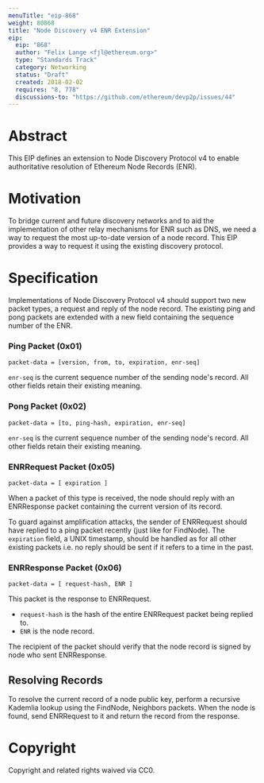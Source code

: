 ```yaml
---
menuTitle: "eip-868"
weight: 80868 
title: "Node Discovery v4 ENR Extension"
eip:
  eip: "868"
  author: "Felix Lange <fjl@ethereum.org>"
  type: "Standards Track"
  category: Networking
  status: "Draft"
  created: 2018-02-02
  requires: "8, 778"
  discussions-to: "https://github.com/ethereum/devp2p/issues/44"
---
```


# Abstract

This EIP defines an extension to Node Discovery Protocol v4 to enable authoritative
resolution of Ethereum Node Records (ENR).

# Motivation

To bridge current and future discovery networks and to aid the implementation of other
relay mechanisms for ENR such as DNS, we need a way to request the most up-to-date version
of a node record. This EIP provides a way to request it using the existing discovery
protocol.

# Specification

Implementations of Node Discovery Protocol v4 should support two new packet types, a
request and reply of the node record. The existing ping and pong packets are extended with
a new field containing the sequence number of the ENR.

### Ping Packet (0x01)

```text
packet-data = [version, from, to, expiration, enr-seq]
```

`enr-seq` is the current sequence number of the sending node's record. All other fields
retain their existing meaning.

### Pong Packet (0x02)

```text
packet-data = [to, ping-hash, expiration, enr-seq]
```

`enr-seq` is the current sequence number of the sending node's record. All other fields
retain their existing meaning.

### ENRRequest Packet (0x05)

```text
packet-data = [ expiration ]
```

When a packet of this type is received, the node should reply with an ENRResponse packet
containing the current version of its record.

To guard against amplification attacks, the sender of ENRRequest should have replied to a
ping packet recently (just like for FindNode). The `expiration` field, a UNIX timestamp,
should be handled as for all other existing packets i.e. no reply should be sent if it
refers to a time in the past.

### ENRResponse Packet (0x06)

```text
packet-data = [ request-hash, ENR ]
```

This packet is the response to ENRRequest.

- `request-hash` is the hash of the entire ENRRequest packet being replied to.
- `ENR` is the node record.

The recipient of the packet should verify that the node record is signed by node who sent
ENRResponse.

## Resolving Records

To resolve the current record of a node public key, perform a recursive Kademlia lookup
using the FindNode, Neighbors packets. When the node is found, send ENRRequest to it and
return the record from the response.

# Copyright

Copyright and related rights waived via CC0.
